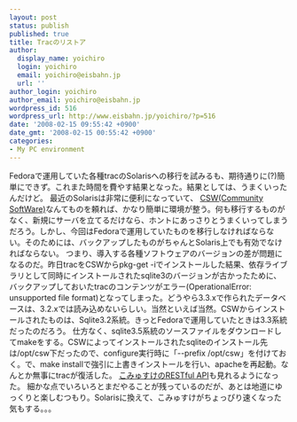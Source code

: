 ```yaml
---
layout: post
status: publish
published: true
title: Tracのリストア
author:
  display_name: yoichiro
  login: yoichiro
  email: yoichiro@eisbahn.jp
  url: ''
author_login: yoichiro
author_email: yoichiro@eisbahn.jp
wordpress_id: 516
wordpress_url: http://www.eisbahn.jp/yoichiro/?p=516
date: '2008-02-15 09:55:42 +0900'
date_gmt: '2008-02-15 00:55:42 +0900'
categories:
- My PC environment
---
```


Fedoraで運用していた各種tracのSolarisへの移行を試みるも、期待通りに(?)簡単にできず。これまた時間を費やす結果となった。結果としては、うまくいったんだけど。
最近のSolarisは非常に便利になっていて、
[CSW(Community SoftWare)](http://www.blastwave.org/packages.php)なんてものを頼れば、かなり簡単に環境が整う。何も移行するものがなく、新規にサーバを立てるだけなら、ホントにあっさりとうまくいってしまうだろう。しかし、今回はFedoraで運用していたものを移行しなければならない。そのためには、バックアップしたものがちゃんとSolaris上でも有効でなければならない。
つまり、導入する各種ソフトウェアのバージョンの差が問題になるのだ。昨日tracをCSWからpkg-get -iでインストールした結果、依存ライブラリとして同時にインストールされたsqlite3のバージョンが古かったために、バックアップしておいたtracのコンテンツがエラー(OperationalError: unsupported file format)となってしまった。どうやら3.3.xで作られたデータベースは、3.2.xでは読み込めないらしい。当然といえば当然。CSWからインストールされたものは、Sqlite3.2系統。きっとFedoraで運用していたときは3.3系統だったのだろう。
仕方なく、sqlite3.5系統のソースファイルをダウンロードしてmakeをする。CSWによってインストールされたsqliteのインストール先は/opt/csw下だったので、configure実行時に「--prefix /opt/csw」を付けておく。で、make installで強引に上書きインストールを行い、apacheを再起動。なんとか無事にtracが復活した。
[こみゅすけのRESTful API](http://www.eisbahn.jp/trac/commusuke/wiki/rest)も見れるようになった。
細かな点でいろいろとまだやることが残っているのだが、あとは地道にゆっくりと楽しむつもり。Solarisに換えて、こみゅすけがちょっぴり速くなった気もする。。。
